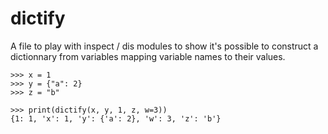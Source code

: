 # dictify
A file to play with inspect / dis modules to show it's possible to construct a dictionnary from variables mapping variable names to their values.

    >>> x = 1
    >>> y = {"a": 2}
    >>> z = "b"
    
    >>> print(dictify(x, y, 1, z, w=3))
    {1: 1, 'x': 1, 'y': {'a': 2}, 'w': 3, 'z': 'b'}

